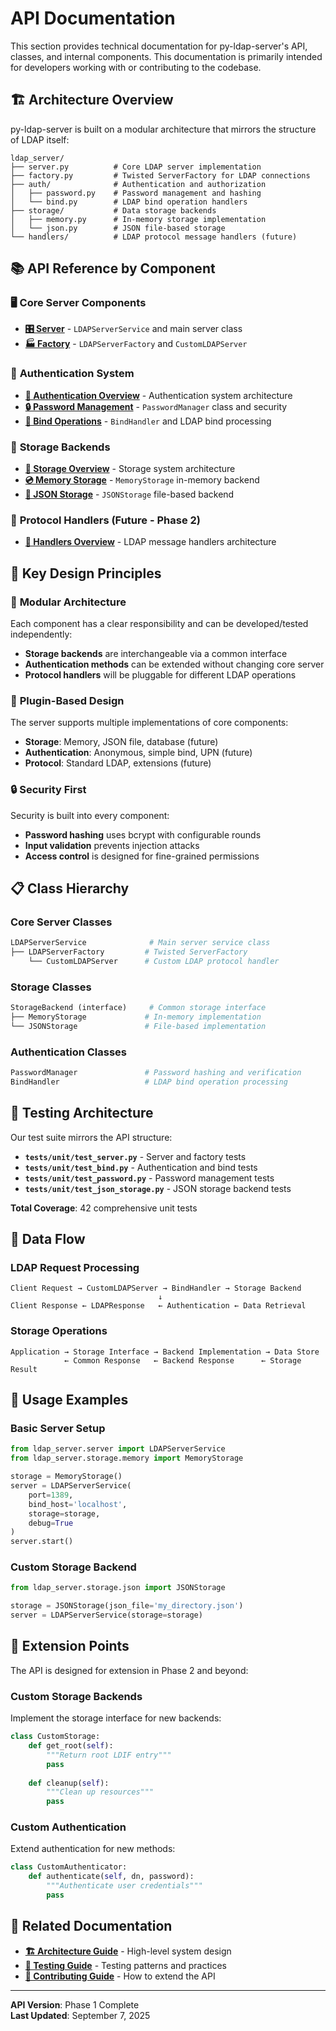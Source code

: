# API Documentation

This section provides technical documentation for py-ldap-server's API, classes, and internal components. This documentation is primarily intended for developers working with or contributing to the codebase.

## 🏗️ **Architecture Overview**

py-ldap-server is built on a modular architecture that mirrors the structure of LDAP itself:

```
ldap_server/
├── server.py          # Core LDAP server implementation
├── factory.py         # Twisted ServerFactory for LDAP connections  
├── auth/              # Authentication and authorization
│   ├── password.py    # Password management and hashing
│   └── bind.py        # LDAP bind operation handlers
├── storage/           # Data storage backends
│   ├── memory.py      # In-memory storage implementation
│   └── json.py        # JSON file-based storage
└── handlers/          # LDAP protocol message handlers (future)
```

## 📚 **API Reference by Component**

### 🖥️ **Core Server Components**
- **[🎛️ Server](server.md)** - `LDAPServerService` and main server class
- **[🏭 Factory](factory.md)** - `LDAPServerFactory` and `CustomLDAPServer`

### 🔐 **Authentication System**
- **[📁 Authentication Overview](auth/README.md)** - Authentication system architecture
- **[🔒 Password Management](auth/password.md)** - `PasswordManager` class and security
- **[🔑 Bind Operations](auth/bind.md)** - `BindHandler` and LDAP bind processing

### 💾 **Storage Backends**
- **[📁 Storage Overview](storage/README.md)** - Storage system architecture
- **[💿 Memory Storage](storage/memory.md)** - `MemoryStorage` in-memory backend
- **[📄 JSON Storage](storage/json.md)** - `JSONStorage` file-based backend

### 🔧 **Protocol Handlers** (Future - Phase 2)
- **[📁 Handlers Overview](handlers/README.md)** - LDAP message handlers architecture

## 🎯 **Key Design Principles**

### 🧩 **Modular Architecture**
Each component has a clear responsibility and can be developed/tested independently:
- **Storage backends** are interchangeable via a common interface
- **Authentication methods** can be extended without changing core server
- **Protocol handlers** will be pluggable for different LDAP operations

### 🔌 **Plugin-Based Design**
The server supports multiple implementations of core components:
- **Storage**: Memory, JSON file, database (future)
- **Authentication**: Anonymous, simple bind, UPN (future)
- **Protocol**: Standard LDAP, extensions (future)

### 🔒 **Security First**
Security is built into every component:
- **Password hashing** uses bcrypt with configurable rounds
- **Input validation** prevents injection attacks
- **Access control** is designed for fine-grained permissions

## 📋 **Class Hierarchy**

### Core Server Classes
```python
LDAPServerService              # Main server service class
├── LDAPServerFactory         # Twisted ServerFactory
    └── CustomLDAPServer      # Custom LDAP protocol handler
```

### Storage Classes
```python
StorageBackend (interface)     # Common storage interface
├── MemoryStorage             # In-memory implementation
└── JSONStorage               # File-based implementation
```

### Authentication Classes
```python
PasswordManager               # Password hashing and verification
BindHandler                   # LDAP bind operation processing
```

## 🧪 **Testing Architecture**

Our test suite mirrors the API structure:
- **`tests/unit/test_server.py`** - Server and factory tests
- **`tests/unit/test_bind.py`** - Authentication and bind tests
- **`tests/unit/test_password.py`** - Password management tests
- **`tests/unit/test_json_storage.py`** - JSON storage backend tests

**Total Coverage**: 42 comprehensive unit tests

## 🔄 **Data Flow**

### LDAP Request Processing
```
Client Request → CustomLDAPServer → BindHandler → Storage Backend
                                 ↓
Client Response ← LDAPResponse   ← Authentication ← Data Retrieval
```

### Storage Operations
```
Application → Storage Interface → Backend Implementation → Data Store
            ← Common Response   ← Backend Response      ← Storage Result
```

## 📖 **Usage Examples**

### Basic Server Setup
```python
from ldap_server.server import LDAPServerService
from ldap_server.storage.memory import MemoryStorage

storage = MemoryStorage()
server = LDAPServerService(
    port=1389,
    bind_host='localhost',
    storage=storage,
    debug=True
)
server.start()
```

### Custom Storage Backend
```python
from ldap_server.storage.json import JSONStorage

storage = JSONStorage(json_file='my_directory.json')
server = LDAPServerService(storage=storage)
```

## 🚀 **Extension Points**

The API is designed for extension in Phase 2 and beyond:

### Custom Storage Backends
Implement the storage interface for new backends:
```python
class CustomStorage:
    def get_root(self):
        """Return root LDIF entry"""
        pass
    
    def cleanup(self):
        """Clean up resources"""
        pass
```

### Custom Authentication
Extend authentication for new methods:
```python
class CustomAuthenticator:
    def authenticate(self, dn, password):
        """Authenticate user credentials"""
        pass
```

## 🔗 **Related Documentation**

- **[🏗️ Architecture Guide](../development/architecture.md)** - High-level system design
- **[🧪 Testing Guide](../development/testing.md)** - Testing patterns and practices
- **[📝 Contributing Guide](../development/contributing.md)** - How to extend the API

---

**API Version**: Phase 1 Complete  
**Last Updated**: September 7, 2025
